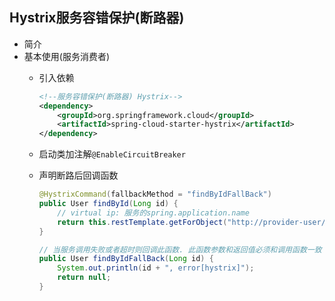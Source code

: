 ## Hystrix服务容错保护(断路器)

- 简介
- 基本使用(服务消费者)
    - 引入依赖

        ```xml
        <!--服务容错保护(断路器) Hystrix-->
		<dependency>
			<groupId>org.springframework.cloud</groupId>
			<artifactId>spring-cloud-starter-hystrix</artifactId>
		</dependency>
        ```
    - 启动类加注解`@EnableCircuitBreaker`
    - 声明断路后回调函数

        ```java
        @HystrixCommand(fallbackMethod = "findByIdFallBack")
        public User findById(Long id) {
            // virtual ip: 服务的spring.application.name
            return this.restTemplate.getForObject("http://provider-user/simple/" + id, User.class);
        }

        // 当服务调用失败或者超时则回调此函数. 此函数参数和返回值必须和调用函数一致
        public User findByIdFallBack(Long id) {
            System.out.println(id + ", error[hystrix]");
            return null;
        }
        ```
